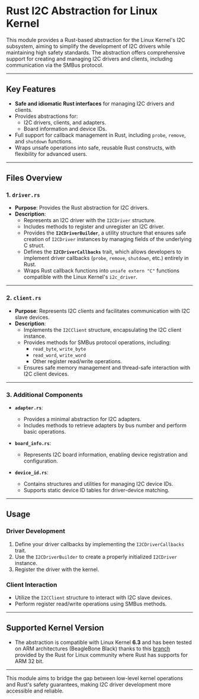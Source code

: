 # Rust I2C Abstraction for Linux Kernel

This module provides a Rust-based abstraction for the Linux Kernel's I2C subsystem, aiming to simplify the development of I2C drivers while maintaining high safety standards. The abstraction offers comprehensive support for creating and managing I2C drivers and clients, including communication via the SMBus protocol.

---

## **Key Features**

- **Safe and idiomatic Rust interfaces** for managing I2C drivers and clients.
- Provides abstractions for:
  - I2C drivers, clients, and adapters.
  - Board information and device IDs.
- Full support for callback management in Rust, including `probe`, `remove`, and `shutdown` functions.
- Wraps unsafe operations into safe, reusable Rust constructs, with flexibility for advanced users.

---

## **Files Overview**

### **1. `driver.rs`**
- **Purpose**: Provides the Rust abstraction for I2C drivers.
- **Description**:
  - Represents an I2C driver with the `I2CDriver` structure.
  - Includes methods to register and unregister an I2C driver.
  - Provides the **`I2CDriverBuilder`**, a utility structure that ensures safe creation of `I2CDriver` instances by managing fields of the underlying C struct.
  - Defines the **`I2CDriverCallbacks`** trait, which allows developers to implement driver callbacks (`probe`, `remove`, `shutdown`, etc.) entirely in Rust.
  - Wraps Rust callback functions into `unsafe extern "C"` functions compatible with the Linux Kernel's `i2c_driver`.

---

### **2. `client.rs`**
- **Purpose**: Represents I2C clients and facilitates communication with I2C slave devices.
- **Description**:
  - Implements the `I2CClient` structure, encapsulating the I2C client instance.
  - Provides methods for SMBus protocol operations, including:
    - `read_byte`, `write_byte`
    - `read_word`, `write_word`
    - Other register read/write operations.
  - Ensures safe memory management and thread-safe interaction with I2C client devices.

---

### **3. Additional Components**
- **`adapter.rs`**:
  - Provides a minimal abstraction for I2C adapters.
  - Includes methods to retrieve adapters by bus number and perform basic operations.

- **`board_info.rs`**:
  - Represents I2C board information, enabling device registration and configuration.

- **`device_id.rs`**:
  - Contains structures and utilities for managing I2C device IDs.
  - Supports static device ID tables for driver-device matching.

---

## **Usage**

### **Driver Development**
1. Define your driver callbacks by implementing the `I2CDriverCallbacks` trait.
2. Use the `I2CDriverBuilder` to create a properly initialized `I2CDriver` instance.
3. Register the driver with the kernel.

### **Client Interaction**
- Utilize the `I2CClient` structure to interact with I2C slave devices.
- Perform register read/write operations using SMBus methods.

---

## **Supported Kernel Version**
- The abstraction is compatible with Linux Kernel **6.3** and has been tested on ARM architectures (BeagleBone Black) thanks to this [branch](#https://github.com/Rust-for-Linux/linux/tree/rust) provided by the Rust for Linux community where Rust has supports for ARM 32 bit.


---

This module aims to bridge the gap between low-level kernel operations and Rust's safety guarantees, making I2C driver development more accessible and reliable.
